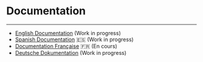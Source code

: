 # Documentation

---

- [English Documentation](./en) (Work in progress)
- [Spanish Documentation](./es) :es: (Work in progress)
- [Documentation Française](./fr/README.md) :fr: (En cours)
- [Deutsche Dokumentation](../module/manual/de) (Work in progress)
